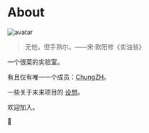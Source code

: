 # About

![avatar](https://avatars.githubusercontent.com/u/89451000?s=96&v=4)

> 无他，但手熟尔。——宋·欧阳修《卖油翁》

一个很菜的实验室。

有且仅有唯一一个成员：[ChungZH](https://github.com/ChungZH)。

一些关于未来项目的 [设想](https://github.com/orgs/NthElse/projects/1)。

欢迎加入。

🦄